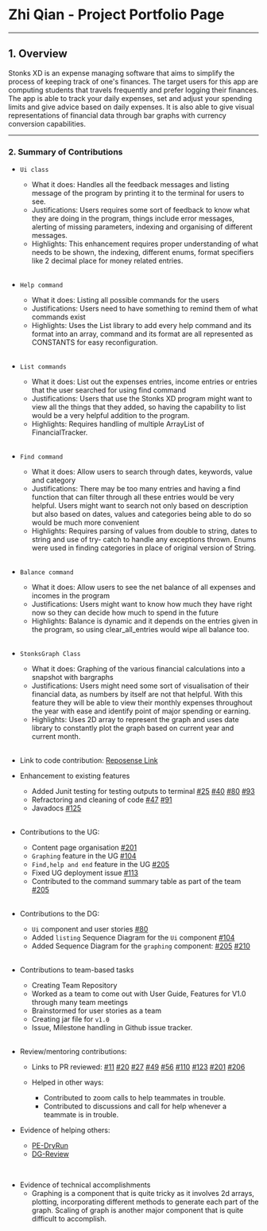 # Zhi Qian - Project Portfolio Page

--- 
## 1. Overview
Stonks XD is an expense managing software that aims to simplify the process of keeping track of one's finances.
The target users for this app are computing students that travels frequently and prefer logging their finances.
The app is able to track your daily expenses, set and adjust your spending limits and give advice based on daily expenses.
It is also able to give visual representations of financial data through bar graphs with currency conversion capabilities.

---

### 2. Summary of Contributions
* `Ui class`
  * What it does: Handles all the feedback messages and listing message of the program by printing it to the terminal for users to see.
  * Justifications: Users requires some sort of feedback to know what they are doing in the program, things include error messages, alerting of missing parameters, indexing and organising of different messages.
  * Highlights: This enhancement requires proper understanding of what needs to be shown, the indexing, different enums, format specifiers like 2 decimal place for money related entries. 
  
  <br>
  
* `Help command`
  * What it does: Listing all possible commands for the users
  * Justifications: Users need to have something to remind them of what commands exist
  * Highlights: Uses  the List library to add every help command and its format into an array, command and its format are all represented as CONSTANTS for easy reconfiguration.

  <br>

* `List commands` 
  * What it does: List out the expenses entries, income entries or entries that the user searched for using find command
  * Justifications: Users that use the Stonks XD program might want to view all the things that they added, so having the capability to list would be a very helpful addition to the program.
  * Highlights: Requires handling of multiple ArrayList of FinancialTracker.

  <br>
  
* `Find command`
  * What it does: Allow users to search through dates, keywords, value and category
  * Justifications: There may be too many entries and having a find function that can filter through all these entries would be very helpful.
Users might want to search not only based on description but also based on dates, values and categories being able to do so would be much more convenient
  * Highlights: Requires parsing of values from double to string, dates to string and use of try- catch to handle any exceptions thrown. Enums were used in finding categories in place of original version of String.

  <br>
  
* `Balance command` 
  * What it does: Allow users to see the net balance of all expenses and incomes in the program
  * Justifications: Users might want to know how much they have right now so they can decide how much to spend in the future
  * Highlights: Balance is dynamic and it depends on the entries given in the program, so using clear_all_entries would wipe all balance too.

  <br>
  
* `StonksGraph Class` 
  * What it does: Graphing of the various financial calculations into a snapshot with bargraphs
  * Justifications: Users might need some sort of visualisation of their financial data, as numbers by itself are not that helpful. With this feature they will be able to view their monthly expenses throughout the year with ease and identify point of major spending or earning.
  * Highlights: Uses 2D array to represent the graph and uses date library to constantly plot the graph based on current year and current month.

  <br>

* Link to code contribution: [Reposense Link](https://nus-cs2113-ay2122s1.github.io/tp-dashboard/?search=&sort=groupTitle&sortWithin=title&since=2021-09-25&timeframe=commit&mergegroup=&groupSelect=groupByRepos&breakdown=false&tabOpen=true&tabType=authorship&tabAuthor=KZQ1999&tabRepo=AY2122S1-CS2113T-T12-3%2Ftp%5Bmaster%5D&authorshipIsMergeGroup=false&authorshipFileTypes=docs~functional-code~test-code&authorshipIsBinaryFileTypeChecked=false)

* Enhancement to existing features
  * Added Junit testing for testing outputs to terminal [#25](https://github.com/AY2122S1-CS2113T-T12-3/tp/pull/25) [#40](https://github.com/AY2122S1-CS2113T-T12-3/tp/pull/40) [#80](https://github.com/AY2122S1-CS2113T-T12-3/tp/pull/80) [#93](https://github.com/AY2122S1-CS2113T-T12-3/tp/pull/93)
  * Refractoring and cleaning of code [#47](https://github.com/AY2122S1-CS2113T-T12-3/tp/pull/47) [#91](https://github.com/AY2122S1-CS2113T-T12-3/tp/pull/91)
  * Javadocs [#125](https://github.com/AY2122S1-CS2113T-T12-3/tp/pull/125)

  <br>

* Contributions to the UG: 
  * Content page organisation [#201](https://github.com/AY2122S1-CS2113T-T12-3/tp/pull/201)
  * `Graphing` feature in the UG [#104](https://github.com/AY2122S1-CS2113T-T12-3/tp/pull/104)
  * `Find,help and end` feature in the UG [#205](https://github.com/AY2122S1-CS2113T-T12-3/tp/pull/205)
  * Fixed UG deployment issue [#113](https://github.com/AY2122S1-CS2113T-T12-3/tp/pull/113)
  * Contributed to the command summary table as part of the team  [#205](https://github.com/AY2122S1-CS2113T-T12-3/tp/pull/205)

  <br>

* Contributions to the DG: 
  * `Ui` component and user stories [#80](https://github.com/AY2122S1-CS2113T-T12-3/tp/pull/80)
  * Added `listing` Sequence Diagram for the `Ui` component [#104](https://github.com/AY2122S1-CS2113T-T12-3/tp/pull/104)
  * Added Sequence Diagram for the `graphing` component: [#205](https://github.com/AY2122S1-CS2113T-T12-3/tp/pull/205) [#210](https://github.com/AY2122S1-CS2113T-T12-3/tp/pull/210)

  <br>

* Contributions to team-based tasks
  * Creating Team Repository
  * Worked as a team to come out with User Guide, Features for V1.0 through many team meetings 
  * Brainstormed for user stories as a team
  * Creating jar file for `v1.0`
  * Issue, Milestone handling in Github issue tracker.

  <br>

* Review/mentoring contributions:
  * Links to PR reviewed:
    [#11](https://github.com/AY2122S1-CS2113T-T12-3/tp/pull/11)
    [#20](https://github.com/AY2122S1-CS2113T-T12-3/tp/pull/20)
    [#27](https://github.com/AY2122S1-CS2113T-T12-3/tp/pull/27)
    [#49](https://github.com/AY2122S1-CS2113T-T12-3/tp/pull/49)
    [#56](https://github.com/AY2122S1-CS2113T-T12-3/tp/pull/56)
    [#110](https://github.com/AY2122S1-CS2113T-T12-3/tp/pull/110)
    [#123](https://github.com/AY2122S1-CS2113T-T12-3/tp/pull/123)
    [#201](https://github.com/AY2122S1-CS2113T-T12-3/tp/pull/201)
    [#206](https://github.com/AY2122S1-CS2113T-T12-3/tp/pull/206)

  * Helped in other ways:
    * Contributed to zoom calls to help teammates in trouble.
    * Contributed to discussions and call for help whenever a teammate is in trouble.


  

* Evidence of helping others: 
  * [PE-DryRun](https://github.com/KZQ1999/ped/tree/main/files)
  * [DG-Review](https://github.com/nus-cs2113-AY2122S1/tp/pull/28/files/b7ab96268157fb2dd4459dd973ac30ded04712c0)

<br>


* Evidence of technical accomplishments 
  * Graphing is a component that is quite tricky as it involves 2d arrays, plotting, incorporating different methods to generate each part of the graph. Scaling of graph is another major component that is quite difficult to accomplish.
  